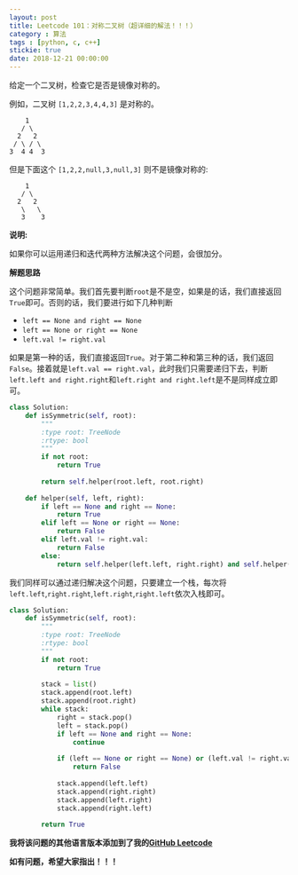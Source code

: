 ```yaml
---
layout: post
title: Leetcode 101：对称二叉树（超详细的解法！！！）
category : 算法
tags : [python, c, c++]
stickie: true
date: 2018-12-21 00:00:00
---
```


给定一个二叉树，检查它是否是镜像对称的。

例如，二叉树 `[1,2,2,3,4,4,3]` 是对称的。

```
    1
   / \
  2   2
 / \ / \
3  4 4  3
```

但是下面这个 `[1,2,2,null,3,null,3]` 则不是镜像对称的:

```
    1
   / \
  2   2
   \   \
   3    3
```

**说明:**

如果你可以运用递归和迭代两种方法解决这个问题，会很加分。

**解题思路**

这个问题非常简单。我们首先要判断`root`是不是空，如果是的话，我们直接返回`True`即可。否则的话，我们要进行如下几种判断

- `left == None and right == None`
- `left == None or right == None`
- `left.val != right.val`

如果是第一种的话，我们直接返回`True`。对于第二种和第三种的话，我们返回`False`。接着就是`left.val == right.val`，此时我们只需要递归下去，判断`left.left and right.right`和`left.right and right.left`是不是同样成立即可。

```python
class Solution:
    def isSymmetric(self, root):
        """
        :type root: TreeNode
        :rtype: bool
        """
        if not root:
            return True
        
        return self.helper(root.left, root.right)
        
    def helper(self, left, right):
        if left == None and right == None:
            return True
        elif left == None or right == None:
            return False
        elif left.val != right.val:
            return False
        else:
            return self.helper(left.left, right.right) and self.helper(left.right, right.left)    
```

我们同样可以通过递归解决这个问题，只要建立一个栈，每次将`left.left`,`right.right`,`left.right`,`right.left`依次入栈即可。

```python
class Solution:
    def isSymmetric(self, root):
        """
        :type root: TreeNode
        :rtype: bool
        """
        if not root:
            return True
        
        stack = list()
        stack.append(root.left)
        stack.append(root.right)
        while stack:
            right = stack.pop()
            left = stack.pop()
            if left == None and right == None:
                continue
                
            if (left == None or right == None) or (left.val != right.val):
                return False
            
            stack.append(left.left)
            stack.append(right.right)
            stack.append(left.right)
            stack.append(right.left)
            
        return True
```

**我将该问题的其他语言版本添加到了我的[GitHub Leetcode](https://github.com/luliyucoordinate/Leetcode)**

**如有问题，希望大家指出！！！**